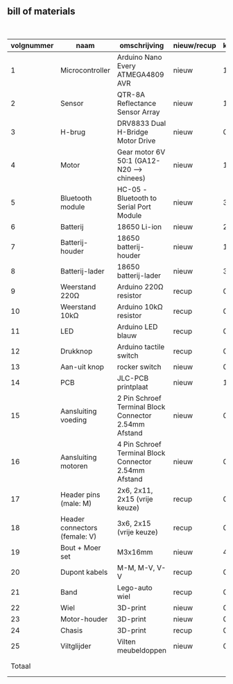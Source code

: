 ## bill of materials
<br />

|volgnummer|naam|omschrijving|nieuw/recup|kostprijs/stuk|aantal|subtotaal|
|----------|----|------------|-----------|---------|------|---------|
|         1| Microcontroller |  Arduino Nano Every ATMEGA4809 AVR   |nieuw|   14.96€           |   1   |     14.96€   |
|         2| Sensor |  QTR-8A Reflectance Sensor Array  |nieuw|   1.24€           |   1   |      1.24€   |
|         3| H-brug |  DRV8833 Dual H-Bridge Motor Drive  |nieuw|   0.48€           |   1   |      0.48€   |
|         4| Motor |  Gear motor 6V 50:1 (GA12-N20 --> chinees)  |nieuw|   1.75€           |   2   |      3.50€   |
|         5| Bluetooth module |  HC-05 -Bluetooth to Serial Port Module  |nieuw|   3.47€           |   1   |      3.90€   |
|         6| Batterij |  18650 Li-ion  |nieuw|   2.51€           |   2   |      5.02€   |
|         7| Batterij-houder |  18650 batterij-houder  |nieuw|   1.64€           |   1   |      1.64€   |
|         8| Batterij-lader |  18650 batterij-lader  |nieuw|   3.69€           |   1   |      3.69€   |
|         9| Weerstand 220Ω |  Arduino 220Ω resistor  |recup|   0.00€           |   1   |      0.00€   |
|         10| Weerstand 10kΩ |  Arduino 10kΩ resistor  |recup|   0.00€           |   1   |      0.00€   |
|         11| LED |  Arduino LED blauw  |recup|   0.00€           |   1   |      0.00€   |
|         12| Drukknop |  Arduino tactile switch  |recup|   0.00€           |   1   |      0.00€   |
|         13| Aan-uit knop |  rocker switch  |nieuw|   0.83€           |   1   |      0.83€   |
|         14| PCB |  JLC-PCB printplaat  |nieuw|   1.34€           |   1   |      1.34€   |
|         15| Aansluiting voeding |  2 Pin Schroef Terminal Block Connector 2.54mm Afstand  |nieuw|   0.30€           |   1   |      0.30€   |
|         16| Aansluiting motoren |  4 Pin Schroef Terminal Block Connector 2.54mm Afstand  |nieuw|   0.45€           |   1   |      0.45€   |
|         17| Header pins (male: M) |  2x6, 2x11, 2x15 (vrije keuze)   |recup|  0.00€           |   6   |      0.00€   |
|         18| Header connectors (female: V) |  3x6, 2x15 (vrije keuze)  |recup|   0.00€           |   5   |      0.00€   |
|         19| Bout + Moer set |  M3x16mm  |nieuw|   4.00€/30stks           |   10   |      0.80€   |
|         20| Dupont kabels |  M-M, M-V, V-V  |recup|   0.00€           |   véél   |     0.00€   |
|         21| Band |  Lego-auto wiel  |recup|   0.00€           |   2   |      0.00€   |
|         22| Wiel |  3D-print  |nieuw|   0.10€           |   2   |      0.10€   |
|         23| Motor-houder |  3D-print  |nieuw|   0.10€           |   2   |      0.10€   |
|         24| Chasis |  3D-print  |recup|   0.00€           |   1   |      3.75€   |
|         25| Viltglijder |  Vilten meubeldoppen  |nieuw|   0.05€           |   1   |      0.05€   |
|     Totaal    |  |    ||             |   # = 48+draadjes   |      42.10€   |

